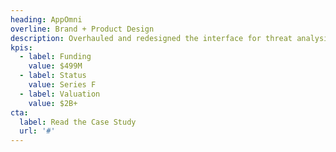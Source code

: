 ```yaml
---
heading: AppOmni
overline: Brand + Product Design
description: Overhauled and redesigned the interface for threat analysis for cyber security teams
kpis:
  - label: Funding
    value: $499M
  - label: Status
    value: Series F
  - label: Valuation
    value: $2B+
cta:
  label: Read the Case Study
  url: '#'
---
```

